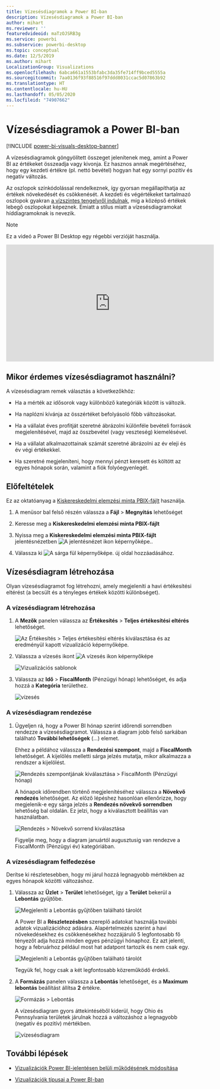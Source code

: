 ```yaml
---
title: Vízesésdiagramok a Power BI-ban
description: Vízesésdiagramok a Power BI-ban
author: mihart
ms.reviewer: ''
featuredvideoid: maTzOJSRB3g
ms.service: powerbi
ms.subservice: powerbi-desktop
ms.topic: conceptual
ms.date: 12/5/2019
ms.author: mihart
LocalizationGroup: Visualizations
ms.openlocfilehash: 6abca661a1553bfabc3da35fe714ff9bced5555a
ms.sourcegitcommit: 7aa0136f93f88516f97ddd8031ccac5d07863b92
ms.translationtype: HT
ms.contentlocale: hu-HU
ms.lasthandoff: 05/05/2020
ms.locfileid: "74907662"
---
```

# <a name="waterfall-charts-in-power-bi"></a>Vízesésdiagramok a Power BI-ban

[!INCLUDE [power-bi-visuals-desktop-banner](../includes/power-bi-visuals-desktop-banner.md)]

A vízesésdiagramok göngyölített összeget jelenítenek meg, amint a Power BI az értékeket összeadja vagy kivonja. Ez hasznos annak megértéséhez, hogy egy kezdeti értékre (pl. nettó bevétel) hogyan hat egy sornyi pozitív és negatív változás.

Az oszlopok színkódolással rendelkeznek, így gyorsan megállapíthatja az értékek növekedését és csökkenését. A kezdeti és végértékeket tartalmazó oszlopok gyakran [a vízszintes tengelyről indulnak](https://support.office.com/article/Create-a-waterfall-chart-in-Office-2016-for-Windows-8de1ece4-ff21-4d37-acd7-546f5527f185#BKMK_Float "kezdés a vízszintes tengelyen"), míg a középső értékek lebegő oszlopokat képeznek. Emiatt a stílus miatt a vízesésdiagramokat híddiagramoknak is nevezik.

   > [!NOTE]
   > Ez a videó a Power BI Desktop egy régebbi verzióját használja.
   > 
   > 

<iframe width="560" height="315" src="https://www.youtube.com/embed/qKRZPBnaUXM" frameborder="0" allow="autoplay; encrypted-media" allowfullscreen></iframe>

## <a name="when-to-use-a-waterfall-chart"></a>Mikor érdemes vízesésdiagramot használni?

A vízesésdiagram remek választás a következőkhöz:

* Ha a mérték az idősorok vagy különböző kategóriák között is változik.

* Ha naplózni kívánja az összértéket befolyásoló főbb változásokat.

* Ha a vállalat éves profitját szeretné ábrázolni különféle bevételi források megjelenítésével, majd az összbevétel (vagy veszteség) kiemelésével.

* Ha a vállalat alkalmazottainak számát szeretné ábrázolni az év eleji és év végi értékekkel.

* Ha szeretné megjeleníteni, hogy mennyi pénzt keresett és költött az egyes hónapok során, valamint a fiók folyóegyenlegét.

## <a name="prerequisite"></a>Előfeltételek

Ez az oktatóanyag a [Kiskereskedelmi elemzési minta PBIX-fájlt](https://download.microsoft.com/download/9/6/D/96DDC2FF-2568-491D-AAFA-AFDD6F763AE3/Retail%20Analysis%20Sample%20PBIX.pbix) használja.

1. A menüsor bal felső részén válassza a **Fájl** > **Megnyitás** lehetőséget
   
2. Keresse meg a **Kiskereskedelmi elemzési minta PBIX-fájlt**

1. Nyissa meg a **Kiskereskedelmi elemzési minta PBIX-fájlt** jelentésnézetben ![A jelentésnézet ikon képernyőképe.](media/power-bi-visualization-kpi/power-bi-report-view.png).

1. Válassza ki ![A sárga fül képernyőképe.](media/power-bi-visualization-kpi/power-bi-yellow-tab.png) új oldal hozzáadásához.


## <a name="create-a-waterfall-chart"></a>Vízesésdiagram létrehozása

Olyan vízesésdiagramot fog létrehozni, amely megjeleníti a havi értékesítési eltérést (a becsült és a tényleges értékek közötti különbséget).

### <a name="build-the-waterfall-chart"></a>A vízesésdiagram létrehozása

1. A **Mezők** panelen válassza az **Értékesítés** > **Teljes értékesítési eltérés** lehetőséget.

   ![Az Értékesítés > Teljes értékesítési eltérés kiválasztása és az eredményül kapott vizualizáció képernyőképe.](media/power-bi-visualization-waterfall-charts/power-bi-bar.png)

1. Válassza a vízesés ikont ![A vízesés ikon képernyőképe](media/power-bi-visualization-waterfall-charts/power-bi-waterfall-icon.png)

    ![Vizualizációs sablonok](media/power-bi-visualization-waterfall-charts/convert-waterfall.png)

1. Válassza az **Idő**  > **FiscalMonth** (Pénzügyi hónap) lehetőséget, és adja hozzá a **Kategória** területhez.

    ![vízesés](media/power-bi-visualization-waterfall-charts/power-bi-waterfall-month.png)

### <a name="sort-the-waterfall-chart"></a>A vízesésdiagram rendezése

1. Ügyeljen rá, hogy a Power BI hónap szerint időrendi sorrendben rendezze a vízesésdiagramot. Válassza a diagram jobb felső sarkában található **További lehetőségek** (...) elemet.

    Ehhez a példához válassza a **Rendezési szempont**, majd a **FiscalMonth** lehetőséget. A kijelölés melletti sárga jelzés mutatja, mikor alkalmazza a rendszer a kijelölést.

    ![Rendezés szempontjának kiválasztása > FiscalMonth (Pénzügyi hónap)](media/power-bi-visualization-waterfall-charts/power-bi-sort-by-fiscalmonth.png)
    
    A hónapok időrendben történő megjelenítéséhez válassza a **Növekvő rendezés** lehetőséget. Az előző lépéshez hasonlóan ellenőrizze, hogy megjelenik-e egy sárga jelzés a **Rendezés növekvő sorrendben** lehetőség bal oldalán. Ez jelzi, hogy a kiválasztott beállítás van használatban.

    ![Rendezés > Növekvő sorrend kiválasztása](media/power-bi-visualization-waterfall-charts/power-bi-waterfall-ascending.png)

    

    Figyelje meg, hogy a diagram januártól augusztusig van rendezve a FiscalMonth (Pénzügyi év) kategóriában.  

### <a name="explore-the-waterfall-chart"></a>A vízesésdiagram felfedezése

Derítse ki részletesebben, hogy mi járul hozzá legnagyobb mértékben az egyes hónapok közötti változáshoz.

1.  Válassza az **Üzlet** > **Terület** lehetőséget, így a **Terület** bekerül a **Lebontás** gyűjtőbe.

    ![Megjeleníti a Lebontás gyűjtőben található tárolót](media/power-bi-visualization-waterfall-charts/power-bi-waterfall-breakdown.png)

    A Power BI a **Részletezésben** szereplő adatokat használja további adatok vizualizációhoz adására. Alapértelmezés szerint a havi növekedésekhez és csökkenésekhez hozzájáruló 5 legfontosabb fő tényezőt adja hozzá minden egyes pénzügyi hónaphoz. Ez azt jelenti, hogy a februárhoz például most hat adatpont tartozik és nem csak egy.  

    ![Megjeleníti a Lebontás gyűjtőben található tárolót](media/power-bi-visualization-waterfall-charts/power-bi-waterfall-breakdown-default.png)

    Tegyük fel, hogy csak a két legfontosabb közreműködő érdekli.

1. A **Formázás** panelen válassza a **Lebontás** lehetőséget, és a **Maximum lebontás** beállítást állítsa **2** értékre.

    ![Formázás > Lebontás](media/power-bi-visualization-waterfall-charts/power-bi-waterfall-breakdown-two.png)

    A vízesésdiagram gyors áttekintéséből kiderül, hogy Ohio és Pennsylvania területek járulnak hozzá a változáshoz a legnagyobb (negatív és pozitív) mértékben.

    ![vízesésdiagram](media/power-bi-visualization-waterfall-charts/power-bi-axis-waterfall.png)

## <a name="next-steps"></a>További lépések

* [Vizualizációk Power BI-jelentésen belüli működésének módosítása](../service-reports-visual-interactions.md)

* [Vizualizációk típusai a Power BI-ban](power-bi-visualization-types-for-reports-and-q-and-a.md)
